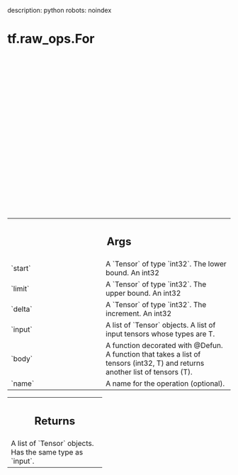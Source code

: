 description: python
robots: noindex

# tf.raw_ops.For

<!-- Insert buttons and diff -->

<table class="tfo-notebook-buttons tfo-api nocontent" align="left">

</table>



```python

<section class="expandable">
  <h4 class="showalways">View aliases</h4>
  <p>
<b>Compat aliases for migration</b>
<p>See
<a href="https://www.tensorflow.org/guide/migrate">Migration guide</a> for
more details.</p>
<p>`tf.compat.v1.raw_ops.For`</p>
</p>
</section>

<pre class="devsite-click-to-copy prettyprint lang-py tfo-signature-link">
<code>tf.raw_ops.For(
    start, limit, delta, input, body, name=None
)
</code></pre>



<!-- Placeholder for "Used in" -->
 output = input;
 for i in range(start, limit, delta)
   output = body(i, output);
```

<!-- Tabular view -->
 <table class="responsive fixed orange">
<colgroup><col width="214px"><col></colgroup>
<tr><th colspan="2"><h2 class="add-link">Args</h2></th></tr>

<tr>
<td>
`start`
</td>
<td>
A `Tensor` of type `int32`. The lower bound. An int32
</td>
</tr><tr>
<td>
`limit`
</td>
<td>
A `Tensor` of type `int32`. The upper bound. An int32
</td>
</tr><tr>
<td>
`delta`
</td>
<td>
A `Tensor` of type `int32`. The increment. An int32
</td>
</tr><tr>
<td>
`input`
</td>
<td>
A list of `Tensor` objects.
A list of input tensors whose types are T.
</td>
</tr><tr>
<td>
`body`
</td>
<td>
A function decorated with @Defun.
A function that takes a list of tensors (int32, T) and returns another
list of tensors (T).
</td>
</tr><tr>
<td>
`name`
</td>
<td>
A name for the operation (optional).
</td>
</tr>
</table>



<!-- Tabular view -->
 <table class="responsive fixed orange">
<colgroup><col width="214px"><col></colgroup>
<tr><th colspan="2"><h2 class="add-link">Returns</h2></th></tr>
<tr class="alt">
<td colspan="2">
A list of `Tensor` objects. Has the same type as `input`.
</td>
</tr>

</table>

